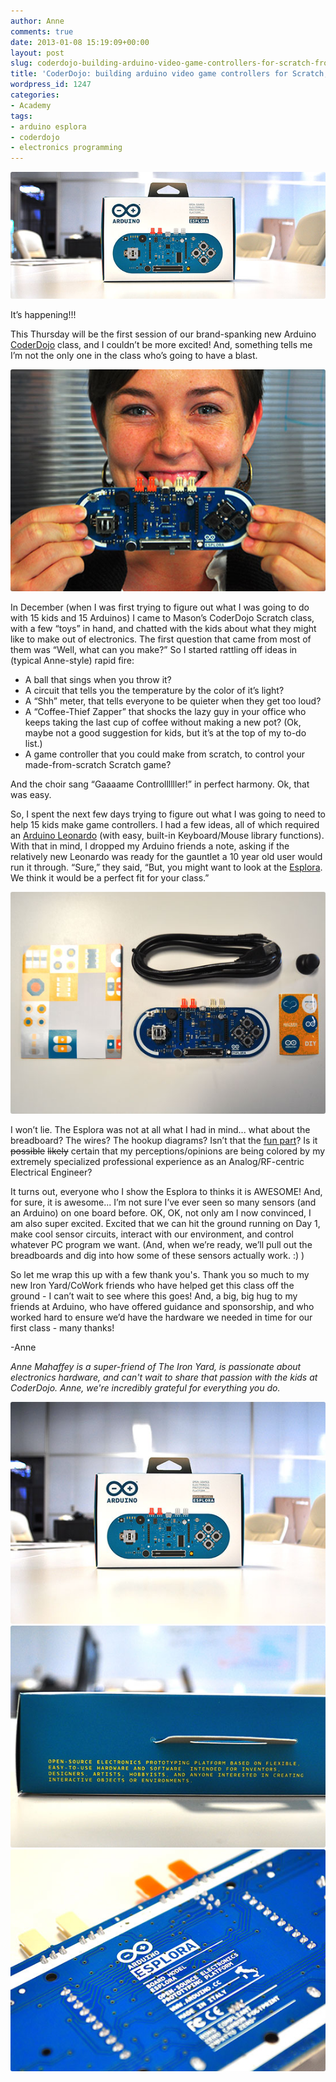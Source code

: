 ```yaml
---
author: Anne
comments: true
date: 2013-01-08 15:19:09+00:00
layout: post
slug: coderdojo-building-arduino-video-game-controllers-for-scratch-from-scratch
title: 'CoderDojo: building arduino video game controllers for Scratch, from scratch'
wordpress_id: 1247
categories:
- Academy
tags:
- arduino esplora
- coderdojo
- electronics programming
---
```


<img src="/images/blog/2013/01/arduino-esplora-featured-image.jpg" style="border-radius: 3px;">

It’s happening!!!

This Thursday will be the first session of our brand-spanking new Arduino [CoderDojo](http://www.theironyard.com/academy/kids) class, and I couldn’t be more excited! And, something tells me I’m not the only one in the class who’s going to have a blast.

<!-- more -->

<img src="/images/blog/2013/01/esplora-happy.jpg" style="border-radius: 3px;">

In December (when I was first trying to figure out what I was going to do with 15 kids and 15 Arduinos) I came to Mason’s CoderDojo Scratch class, with a few “toys” in hand, and chatted with the kids about what they might like to make out of electronics. The first question that came from most of them was “Well, what can you make?” So I started rattling off ideas in (typical Anne-style) rapid fire:
	
  * A ball that sings when you throw it?
  * A circuit that tells you the temperature by the color of it’s light?
  * A “Shh” meter, that tells everyone to be quieter when they get too loud?
  * A “Coffee-Thief Zapper” that shocks the lazy guy in your office who keeps taking the last cup of coffee without making a new pot?  (Ok, maybe not a good suggestion for kids, but it’s at the top of my to-do list.)
  * A game controller that you could make from scratch, to control your made-from-scratch Scratch game?

And the choir sang “Gaaaame Controllllller!” in perfect harmony. Ok, that was easy.

So, I spent the next few days trying to figure out what I was going to need to help 15 kids make game controllers. I had a few ideas, all of which required an [Arduino Leonardo](http://arduino.cc/en/Main/ArduinoBoardLeonardo) (with easy, built-in Keyboard/Mouse library functions). With that in mind, I dropped my Arduino friends a note, asking if the relatively new Leonardo was ready for the gauntlet a 10 year old user would run it through. “Sure,” they said, “But, you might want to look at the [Esplora](http://arduino.cc/en/Main/ArduinoBoardEsplora). We think it would be a perfect fit for your class.”

<img src="/images/blog/2013/01/arduino-esplora-kit.jpg" style="border-radius: 3px;">

I won’t lie. The Esplora was not at all what I had in mind... what about the breadboard? The wires?  The hookup diagrams?  Isn’t that the [fun part](http://learn.adafruit.com/assets/2442)? Is it <del>possible</del> <del>likely</del> certain that my perceptions/opinions are being colored by my extremely specialized professional experience as an Analog/RF-centric Electrical Engineer?

It turns out, everyone who I show the Esplora to thinks it is AWESOME! And, for sure, it is awesome... I’m not sure I’ve ever seen so many sensors (and an Arduino) on one board before. OK, OK, not only am I now convinced, I am also super excited. Excited that we can hit the ground running on Day 1, make cool sensor circuits, interact with our environment, and control whatever PC program we want. (And, when we’re ready, we’ll pull out the breadboards and dig into how some of these sensors actually work. :) )

So let me wrap this up with a few thank you's. Thank you so much to my new Iron Yard/CoWork friends who have helped get this class off the ground - I can’t wait to see where this goes! And, a big, big hug to my friends at Arduino, who have offered guidance and sponsorship, and who worked hard to ensure we’d have the hardware we needed in time for our first class - many thanks!

-Anne

_Anne Mahaffey is a super-friend of The Iron Yard, is passionate about electronics hardware, and can't wait to share that passion with the kids at CoderDojo. Anne, we're incredibly grateful for everything you do._

<img src="/images/blog/2013/01/arduino-esplora-box.jpg" style="border-radius: 3px;">

<img src="/images/blog/2013/01/arduino-esplora-packaging.jpg" style="border-radius: 3px;">

<img src="/images/blog/2013/01/arduino-esplora-detail.jpg" style="border-radius: 3px;">
